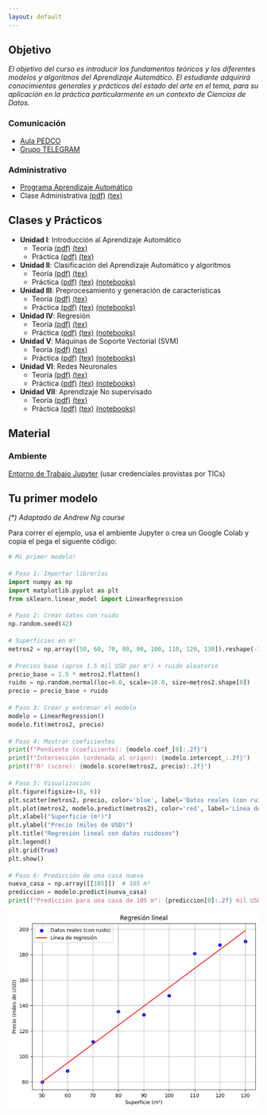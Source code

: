 ```yaml
---
layout: default
---
```


## Objetivo

_El objetivo del curso es introducir los fundamentos teóricos y los diferentes modelos y algoritmos del Aprendizaje Automático._ 
_El estudiante adquirirá conocimientos generales y prácticos del estado del arte en el tema, para su aplicación en la práctica particularmente en un contexto de Ciencias de Datos._


### Comunicación

* [Aula PEDCO](https://pedco.uncoma.edu.ar/course/view.php?id=9477)
* [Grupo TELEGRAM](https://t.me/+O4K7jtf60Qw5ODIx)

### Administrativo

* [Programa Aprendizaje Automático](/docs/Administrativa/02%20Aprendizaje%20Automatico.docx.pdf)
* Clase Administrativa [(pdf)](/docs/Administrativa/EIDA_Admin.pdf) [(tex)](/docs/Administrativa/EIDA_Admin.zip)

## Clases y Prácticos

* **Unidad I**: Introducción al Aprendizaje Automático
  * Teoría [(pdf)](/docs/Administrativa/EIDA_Admin.pdf) [(tex)](/docs/Administrativa/EIDA_Admin.zip)
  * Práctica [(pdf)](/docs/UnidadI/LaboratorioI/Laboratorio_1.pdf) [(tex)](/docs/UnidadI/LaboratorioI/Laboratorio_1.zip)
* **Unidad II**:  Clasificación del Aprendizaje Automático y
algoritmos
  * Teoría [(pdf)](https://pedco.uncoma.edu.ar/course/view.php?id=9477) [(tex)](https://pedco.uncoma.edu.ar/course/view.php?id=9477)
  * Práctica [(pdf)](https://pedco.uncoma.edu.ar/course/view.php?id=9477) [(tex)](https://pedco.uncoma.edu.ar/course/view.php?id=9477) [(notebooks)](https://pedco.uncoma.edu.ar/course/view.php?id=9477)
* **Unidad III**: Preprocesamiento y generación de características
  * Teoría [(pdf)](https://pedco.uncoma.edu.ar/course/view.php?id=9477) [(tex)](https://pedco.uncoma.edu.ar/course/view.php?id=9477) 
  * Práctica [(pdf)](https://pedco.uncoma.edu.ar/course/view.php?id=9477) [(tex)](https://pedco.uncoma.edu.ar/course/view.php?id=9477) [(notebooks)](https://pedco.uncoma.edu.ar/course/view.php?id=9477)
* **Unidad IV**: Regresión
  * Teoría [(pdf)](https://pedco.uncoma.edu.ar/course/view.php?id=9477) [(tex)](https://pedco.uncoma.edu.ar/course/view.php?id=9477)
  * Práctica [(pdf)](https://pedco.uncoma.edu.ar/course/view.php?id=9477) [(tex)](https://pedco.uncoma.edu.ar/course/view.php?id=9477) [(notebooks)](https://pedco.uncoma.edu.ar/course/view.php?id=9477)
* **Unidad V**: Máquinas de Soporte Vectorial (SVM)
  * Teoría [(pdf)](https://pedco.uncoma.edu.ar/course/view.php?id=9477) [(tex)](https://pedco.uncoma.edu.ar/course/view.php?id=9477)
  * Práctica [(pdf)](https://pedco.uncoma.edu.ar/course/view.php?id=9477) [(tex)](https://pedco.uncoma.edu.ar/course/view.php?id=9477) [(notebooks)](https://pedco.uncoma.edu.ar/course/view.php?id=9477)
* **Unidad VI**: Redes Neuronales
  * Teoría [(pdf)](https://pedco.uncoma.edu.ar/course/view.php?id=9477) [(tex)](https://pedco.uncoma.edu.ar/course/view.php?id=9477)
  * Práctica [(pdf)](https://pedco.uncoma.edu.ar/course/view.php?id=9477) [(tex)](https://pedco.uncoma.edu.ar/course/view.php?id=9477) [(notebooks)](https://pedco.uncoma.edu.ar/course/view.php?id=9477)
* **Unidad VII**: Aprendizaje No supervisado
  * Teoría [(pdf)](https://pedco.uncoma.edu.ar/course/view.php?id=9477) [(tex)](https://pedco.uncoma.edu.ar/course/view.php?id=9477)
  * Práctica [(pdf)](https://pedco.uncoma.edu.ar/course/view.php?id=9477) [(tex)](https://pedco.uncoma.edu.ar/course/view.php?id=9477) [(notebooks)](https://pedco.uncoma.edu.ar/course/view.php?id=9477)


## Material

### Ambiente
[Entorno de Trabajo Jupyter](https://jupyter.fi.uncoma.edu.ar/hub/login?next=%2Fhub%2F) (usar credenciales provistas por TICs)

## Tu primer modelo

_(*) Adaptado de Andrew Ng course_

Para correr el ejemplo, usa el ambiente Jupyter o crea un Google Colab y copia
el pega el siguente código:

```python
# Mi primer modelo!

# Paso 1: Importar librerías
import numpy as np
import matplotlib.pyplot as plt
from sklearn.linear_model import LinearRegression

# Paso 2: Crear datos con ruido
np.random.seed(42)

# Superficies en m²
metros2 = np.array([50, 60, 70, 80, 90, 100, 110, 120, 130]).reshape(-1, 1)

# Precios base (aprox 1.5 mil USD por m²) + ruido aleatorio
precio_base = 1.5 * metros2.flatten()
ruido = np.random.normal(loc=0.0, scale=10.0, size=metros2.shape[0])
precio = precio_base + ruido

# Paso 3: Crear y entrenar el modelo
modelo = LinearRegression()
modelo.fit(metros2, precio)

# Paso 4: Mostrar coeficientes
print(f"Pendiente (coeficiente): {modelo.coef_[0]:.2f}")
print(f"Intersección (ordenada al origen): {modelo.intercept_:.2f}")
print(f"R² (score): {modelo.score(metros2, precio):.2f}")

# Paso 5: Visualización
plt.figure(figsize=(8, 6))
plt.scatter(metros2, precio, color='blue', label='Datos reales (con ruido)')
plt.plot(metros2, modelo.predict(metros2), color='red', label='Línea de regresión')
plt.xlabel("Superficie (m²)")
plt.ylabel("Precio (miles de USD)")
plt.title("Regresión lineal con datos ruidosos")
plt.legend()
plt.grid(True)
plt.show()

# Paso 6: Predicción de una casa nueva
nueva_casa = np.array([[105]])  # 105 m²
prediccion = modelo.predict(nueva_casa)
print(f"Predicción para una casa de 105 m²: {prediccion[0]:.2f} mil USD")
```
![Regresión](/assets/img/regression.png)